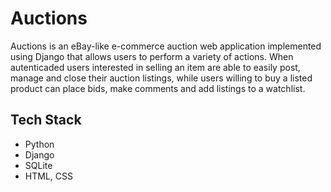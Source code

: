 # Auctions

Auctions is an eBay-like e-commerce auction web application implemented using Django that allows users to perform a variety of actions. When autenticaded users interested in selling an item are able to easily post, manage and close their auction listings, while users willing to buy a listed product can place bids, make comments and add listings to a watchlist.


## Tech Stack 

* Python
* Django
* SQLite
* HTML, CSS